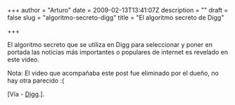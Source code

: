 +++
author = "Arturo"
date = 2009-02-13T13:41:07Z
description = ""
draft = false
slug = "algoritmo-secreto-digg"
title = "El algoritmo secreto de Digg"

+++

<p>El algoritmo secreto que se utiliza en Digg para seleccionar y poner en portada las noticias más importantes o populares de internet es revelado en este video.</p>

Nota: El video que acompañaba este post fue eliminado por el dueño, no hay otra parecido :(

<p>[Vía - <a href="https://digg.com/tech_news/The_Secret_Digg_Algorithm">Digg</a>.].</p>
